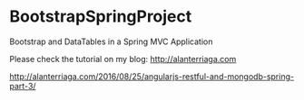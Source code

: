 # BootstrapSpringProject
Bootstrap and DataTables in a Spring MVC Application

Please check the tutorial on my blog: http://alanterriaga.com

http://alanterriaga.com/2016/08/25/angularjs-restful-and-mongodb-spring-part-3/

